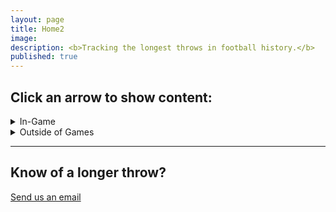 ```yaml
---
layout: page
title: Home2
image: 
description: <b>Tracking the longest throws in football history.</b>
published: true
---
```


<h2>Click an arrow to show content:</h2>

<details markdown=block>
<summary markdown=span class=h1_style>In-Game</summary>

<h2>🥇 First Place: 71.9 Yards<a href="/siteinfo" style="color: blue">*</a></h2> <!-- consider using icons next to each bullet -->
<h3>Aaron Rodgers</h3>
<h4>Green Bay Packers vs. Detriot Lions, September 25, 2016</h4>

<span class="image fit">

<div style="padding:56.25% 0 0 0;position:relative;"><iframe src="https://player.vimeo.com/video/1009482527?badge=0&amp;autopause=0&amp;player_id=0&amp;app_id=58479" frameborder="0" allow="autoplay; fullscreen; picture-in-picture; clipboard-write" style="position:absolute;top:0;left:0;width:100%;height:100%;" title="Rodgers v Lions Rollout"></iframe></div><script src="https://player.vimeo.com/api/player.js"></script>
<br>
This throw is absolutely incredible. Somehow, the longest throw in football history was made while escaping pressure, on the run, rolling out to the non-throwing side, and appears like it was on-target for a potential TD. This was so unlikely that we've closely monitored all of Rodgers longest throws ever since, assuming he would outpace this sometime when he has a clean pocket and can set his feet. It hasn't happened yet. A stunning accomplishment that went largely overlooked.

<hr />

<h2>🥈 Second Place: 71.7 Yards</h2> <!-- consider using icons next to each bullet -->
<h3>Kordell Stewart: The Miracle at Michigan</h3>
<h4>Colorado Buffaloes vs. Michigan Wolverines, September 24, 1994</h4>

<span class="image fit">

<div style="padding:73.39% 0 0 0;position:relative;"><iframe src="https://player.vimeo.com/video/1009390158?badge=0&amp;autopause=0&amp;player_id=0&amp;app_id=58479" frameborder="0" allow="autoplay; fullscreen; picture-in-picture; clipboard-write" style="position:absolute;top:0;left:0;width:100%;height:100%;" title="Kordell Stewart's Hail Mary against Michigan"></iframe></div><script src="https://player.vimeo.com/api/player.js"></script>
<br>
This play is so epic that it has [its own Wikipedia page](https://en.wikipedia.org/wiki/Miracle_at_Michigan). 7th ranked Colorado against 4th ranked Michigan, in Michigan. With Colorado down by 5, Stewart launches a Hail Mary from his own 27 yard line. This 72.5 yard bomb gets deflected [(but we don't include that in measurements)]({% link siteinfo.md %}) into the end zone and caught for the upset victory. Most QBs couldn't get that Hail Mary to the end zone; Stewart's incredible arm power fully pays off here.

<hr />

<h2>🥉 Third Place: 71.2 Yards</h2> <!-- consider using icons next to each bullet -->
<h3>Baker Mayfield</h3>
<h4>Cleveland Browns vs. Baltimore Ravens, December 14, 2020</h4>

<span class="image fit">

<div style="padding:56.25% 0 0 0;position:relative;"><iframe src="https://player.vimeo.com/video/1009396139?badge=0&amp;autopause=0&amp;player_id=0&amp;app_id=58479" frameborder="0" allow="autoplay; fullscreen; picture-in-picture; clipboard-write" style="position:absolute;top:0;left:0;width:100%;height:100%;" title="Baker Mayfield's 71.2 Yard Throw"></iframe></div><script src="https://player.vimeo.com/api/player.js"></script>
<br>
We're not sure this one has as good a story as either of the previous two, but it's a fantastically long throw that is the final one to hit the 71 yard threshold. Baker actually overthrows this Hail Mary attempt; if the play started 2-3 yards further back, this might have been an incredible touchdown, as the receiver seems to have a shot at catching this in-stride if it were inbounds.

<hr />

<h2>Honorable Mentions</h2>

- [Rodgers 70.5 yard incomplete Hail Mary on 10/16/25, at age 41, vs. the Bengals](https://www.espn.com.au/video/clip/_/id/46621711)
- [Rodgers 70 yard incomplete Hail Mary vs. the Cardinals](https://www.nfl.com/videos/rodgers-hail-mary-incompletion-goes-70-yards-in-air)
- [Two consecutive throws hit the 69 yard mark starting at the 1 minute mark in this linked highlight video, including the longest non-hail mary in-game TD pass of all time](https://youtu.be/SIW5bADcsAA?si=9_ydwTnlzgxGlRbW&t=60)
- [68 yard TD pass by Bo Nix, 2024's longest throw](https://www.reddit.com/r/nfl/comments/1j53647/highlight_bo_nix_throws_a_51_yard_check_down_to/)

</details>

<details markdown=block>
<summary markdown=span class=h1_style>Outside of Games</summary>

<h2>🥇 First Place: 76.25 Yards<a href="/siteinfo" style="color: blue">*</a></h2> <!-- consider using icons next to each bullet -->
<h3>Patrick Mahomes</h3>
<h4>Texas Tech Pro Day, 2017</h4>

<span class="image fit">

<div style="padding:56.25% 0 0 0;position:relative;"><iframe src="https://player.vimeo.com/video/1011540601?badge=0&amp;autopause=0&amp;player_id=0&amp;app_id=58479" frameborder="0" allow="autoplay; fullscreen; picture-in-picture; clipboard-write" style="position:absolute;top:0;left:0;width:100%;height:100%;" title="Pat Mahomes Pro Day Throw"></iframe></div><script src="https://player.vimeo.com/api/player.js"></script>
<br>
This is the furthest verifiable throw of a regulation football. Mahomes launches it as his final throw in front of NFL staff pre-draft, a whopping 76.25 yards. Amazing. Even though Rodgers has thrown the furthest in-game ball, it appears Mahomes may own the title of strongest arm.

<hr />

<h2>🥈 Second Place: 75.5 Yards</h2> <!-- consider using icons next to each bullet -->
<h3>Josh Allen</h3>
<h4>ESPN Gameday, Year Unknown</h4>

<span class="image fit">

<div style="padding:56.25% 0 0 0;position:relative;"><iframe src="https://player.vimeo.com/video/1011540859?badge=0&amp;autopause=0&amp;player_id=0&amp;app_id=58479" frameborder="0" allow="autoplay; fullscreen; picture-in-picture; clipboard-write" style="position:absolute;top:0;left:0;width:100%;height:100%;" title="Josh Allen NFL Gameday"></iframe></div><script src="https://player.vimeo.com/api/player.js"></script>
<br>
On ESPN Gameday, Josh Allen takes a few steps and absolutely launches the second furthest verifiable throw of a regulation football, showing that he is right up there with Mahomes and Rodgers. It'd be great to see a launch like this in-game someday. What a fucking cannon.
<hr />

<h2>Honorable Mentions</h2>
- [Josh Allen throws for 70 yards three times during his Pro Day](https://www.youtube.com/watch?v=uE9_GyEExks)
- [Brett Favre throws for 70 yards at the 1998 Pro Bowl furthest throw contest](https://youtu.be/c-qIlSbjfqQ?si=WVo7_kBIIpbGbuqr&t=32)

</details>

<hr />



<h2>Know of a longer throw?</h2>
<a href="mailto:info@thelongestthrow.com" class="button big fit">Send us an email</a>